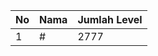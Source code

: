 | No | Nama            | Jumlah Level |
|----|-----------------|--------------|
| 1  | #    |    2777        |
